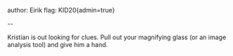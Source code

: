 author: Eirik
flag: KID20{admin=true}

--

Kristian is out looking for clues. Pull out your magnifying glass (or an image analysis tool) and give him a hand.